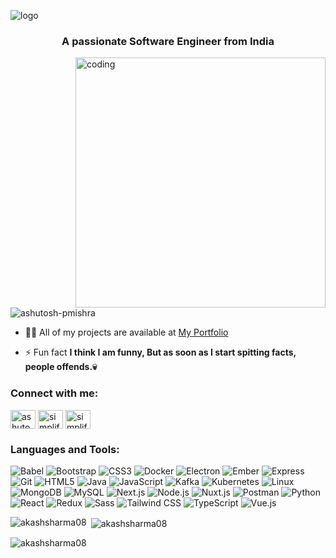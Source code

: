 ![logo](https://github.com/akashsharma08/akashsharma08/blob/main/Banner.png)

<h3 align="center">A passionate Software Engineer from India</h3>

<img align="right" alt="coding" width="400" src="https://user-images.githubusercontent.com/55389276/140866485-8fb1c876-9a8f-4d6a-98dc-08c4981eaf70.gif">

<p align="left"> <img src="https://komarev.com/ghpvc/?username=ashutosh-pmishra&label=Profile%20views&color=0e75b6&style=flat" alt="ashutosh-pmishra" /> </p>

- 👨‍💻 All of my projects are available at [My Portfolio](https://3d-portfolio-hu33.vercel.app/)

- ⚡ Fun fact **I think I am funny, But as soon as I start spitting facts, people offends.💀**

<h3 align="left">Connect with me:</h3>
<p align="left">
<a href="https://linkedin.com/in/akashsharma08" target="blank"><img align="center" src="https://raw.githubusercontent.com/rahuldkjain/github-profile-readme-generator/master/src/images/icons/Social/linked-in-alt.svg" alt="ashutosh mishra" height="30" width="40" /></a>
<a href="https://instagram.com/_polonium8_" target="blank"><img align="center" src="https://raw.githubusercontent.com/rahuldkjain/github-profile-readme-generator/master/src/images/icons/Social/instagram.svg" alt="simplified_learner" height="30" width="40" /></a>
<a href="https://auth.geeksforgeeks.org/user/includepolo" target="blank"><img align="center" src="https://raw.githubusercontent.com/rahuldkjain/github-profile-readme-generator/master/src/images/icons/Social/youtube.svg" alt="simplified learner" height="30" width="40" /></a>
</p>

<h3 align="left">Languages and Tools:</h3>
<img src="https://www.vectorlogo.zone/logos/babeljs/babeljs-icon.svg" alt="Babel">
    <img src="https://raw.githubusercontent.com/devicons/devicon/master/icons/bootstrap/bootstrap-plain-wordmark.svg" alt="Bootstrap">
    <img src="https://raw.githubusercontent.com/devicons/devicon/master/icons/css3/css3-original-wordmark.svg" alt="CSS3">
    <img src="https://raw.githubusercontent.com/devicons/devicon/master/icons/docker/docker-original-wordmark.svg" alt="Docker">
    <img src="https://raw.githubusercontent.com/devicons/devicon/master/icons/electron/electron-original.svg" alt="Electron">
    <img src="https://raw.githubusercontent.com/devicons/devicon/master/icons/ember/ember-original-wordmark.svg" alt="Ember">
    <img src="https://raw.githubusercontent.com/devicons/devicon/master/icons/express/express-original-wordmark.svg" alt="Express">
    <img src="https://www.vectorlogo.zone/logos/git-scm/git-scm-icon.svg" alt="Git">
    <img src="https://raw.githubusercontent.com/devicons/devicon/master/icons/html5/html5-original-wordmark.svg" alt="HTML5">
    <img src="https://raw.githubusercontent.com/devicons/devicon/master/icons/java/java-original.svg" alt="Java">
    <img src="https://raw.githubusercontent.com/devicons/devicon/master/icons/javascript/javascript-original.svg" alt="JavaScript">
    <img src="https://www.vectorlogo.zone/logos/apache_kafka/apache_kafka-icon.svg" alt="Kafka">
    <img src="https://www.vectorlogo.zone/logos/kubernetes/kubernetes-icon.svg" alt="Kubernetes">
    <img src="https://raw.githubusercontent.com/devicons/devicon/master/icons/linux/linux-original.svg" alt="Linux">
    <img src="https://raw.githubusercontent.com/devicons/devicon/master/icons/mongodb/mongodb-original-wordmark.svg" alt="MongoDB">
    <img src="https://raw.githubusercontent.com/devicons/devicon/master/icons/mysql/mysql-original-wordmark.svg" alt="MySQL">
    <img src="https://cdn.worldvectorlogo.com/logos/nextjs-2.svg" alt="Next.js">
    <img src="https://raw.githubusercontent.com/devicons/devicon/master/icons/nodejs/nodejs-original-wordmark.svg" alt="Node.js">
    <img src="https://www.vectorlogo.zone/logos/nuxtjs/nuxtjs-icon.svg" alt="Nuxt.js">
    <img src="https://www.vectorlogo.zone/logos/getpostman/getpostman-icon.svg" alt="Postman">
    <img src="https://raw.githubusercontent.com/devicons/devicon/master/icons/python/python-original.svg" alt="Python">
    <img src="https://raw.githubusercontent.com/devicons/devicon/master/icons/react/react-original-wordmark.svg" alt="React">
    <img src="https://raw.githubusercontent.com/devicons/devicon/master/icons/redux/redux-original.svg" alt="Redux">
    <img src="https://raw.githubusercontent.com/devicons/devicon/master/icons/sass/sass-original.svg" alt="Sass">
    <img src="https://www.vectorlogo.zone/logos/tailwindcss/tailwindcss-icon.svg" alt="Tailwind CSS">
    <img src="https://raw.githubusercontent.com/devicons/devicon/master/icons/typescript/typescript-original.svg" alt="TypeScript">
    <img src="https://raw.githubusercontent.com/devicons/devicon/master/icons/vuejs/vuejs-original-wordmark.svg" alt="Vue.js">


<p><img align="left" src="https://github-readme-stats.vercel.app/api/top-langs?username=akashsharma08&show_icons=true&locale=en&layout=compact" alt="akashsharma08" /></p>

<p>&nbsp;<img align="center" src="https://github-readme-stats.vercel.app/api?username=akashsharma08&show_icons=true&locale=en" alt="akashsharma08" /></p>

<p><img align="center" src="https://github-readme-streak-stats.herokuapp.com/?user=akashsharma08&" alt="akashsharma08" /></p>
